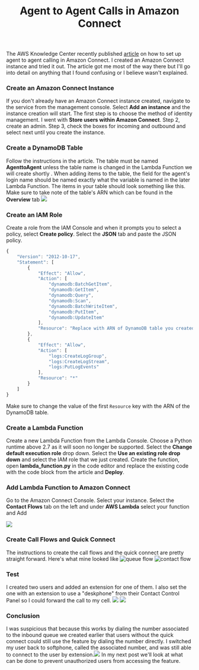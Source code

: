﻿---
layout: post
title: Agent to Agent Calls in Amazon Connect
---
The AWS Knowledge Center recently published [article](https://aws.amazon.com/premiumsupport/knowledge-center/connect-agent-to-agent-extensions/) on how to set up agent to agent calling in Amazon Connect. I created an Amazon Connect instance and tried it out. The article got me most of the way there but I'll go into detail on anything that I found confusing or I believe wasn't explained. 
### Create an Amazon Connect Instance
If you don't already have an Amazon Connect instance created, navigate to the service from the management console. Select **Add an instance** and the instance creation will start. The first step is to choose the method of identity management. I went with **Store users within Amazon Connect**. Step 2, create an admin. Step 3, check the boxes for incoming and outbound and select next until you create the instance.
### Create a DynamoDB Table
Follow the instructions in the article. The table must be named **AgenttoAgent** unless the table name is changed in the Lambda Function we will create shortly . When adding items to the table, the field for the agent's login name should be named exactly what the variable is named in the later Lambda Function. The items in your table should look something like this. Make sure to take note of the table's ARN which can be found in the **Overview** tab
![]({{site.url}}/assets/DBTableItem)
### Create an IAM Role
Create a role from the IAM Console and when it prompts you to select a policy, select **Create policy**. Select the **JSON** tab and paste the JSON policy. 
```javascript
{
    "Version": "2012-10-17",
    "Statement": [
        {
            "Effect": "Allow",
            "Action": [
                "dynamodb:BatchGetItem",
                "dynamodb:GetItem",
                "dynamodb:Query",
                "dynamodb:Scan",
                "dynamodb:BatchWriteItem",
                "dynamodb:PutItem",
                "dynamodb:UpdateItem"
            ],
            "Resource": "Replace with ARN of DynamoDB table you created"
        },
        {
            "Effect": "Allow",
            "Action": [
                "logs:CreateLogGroup",
                "logs:CreateLogStream",
                "logs:PutLogEvents"
            ],
            "Resource": "*"
        }
    ]
}
```
Make sure to change the value of the first ```Resource``` key with the ARN of the DynamoDB table.
### Create a Lambda Function
Create a new Lambda Function from the Lambda Console. Choose a Python runtime above 2.7 as it will soon no longer be supported. Select the **Change default execution role**
 drop down. Select the **Use an existing role drop down** and select the IAM role that we just created. Create the function, open **lambda_function.py** in the code editor and replace the existing code with the code block from the article and **Deploy**.
### Add Lambda Function to Amazon Connect
Go to the Amazon Connect Console. Select your instance. Select the **Contact Flows** tab on the left and under **AWS Lambda** select your function and Add

![]({{site.url}}/assets/ConnectLambdaAdd)
### Create Call Flows and Quick Connect
The instructions to create the call flows and the quick connect are pretty straight forward. Here's what mine looked like ![queue flow]({{site.url}}/assets/queueFlow_2021-07-05_194737)
![contact flow]({{site.url}}/assets/ContactFlow)
### Test
I created two users and added an extension for one of them. I also set the one with an extension to use a "deskphone" from their Contact Control Panel so I could forward the call to my cell. 
![]({{site.url}}/assets/extensionDial_2021-07-05_202014)
![]({{site.url}}/assets/extensionDialConnected2021-07-05_202051)
### Conclusion
I was suspicious that because this works by dialing the number associated to the inbound queue we created earlier that users without the quick connect could still use the feature by dialing the number directly. I switched my user back to softphone, called the associated number, and was still able to connect to the user by extension.![]({{site.url}}/assets/manualConnect)
In my next post we'll look at what can be done to prevent unauthorized users from accessing the feature.




